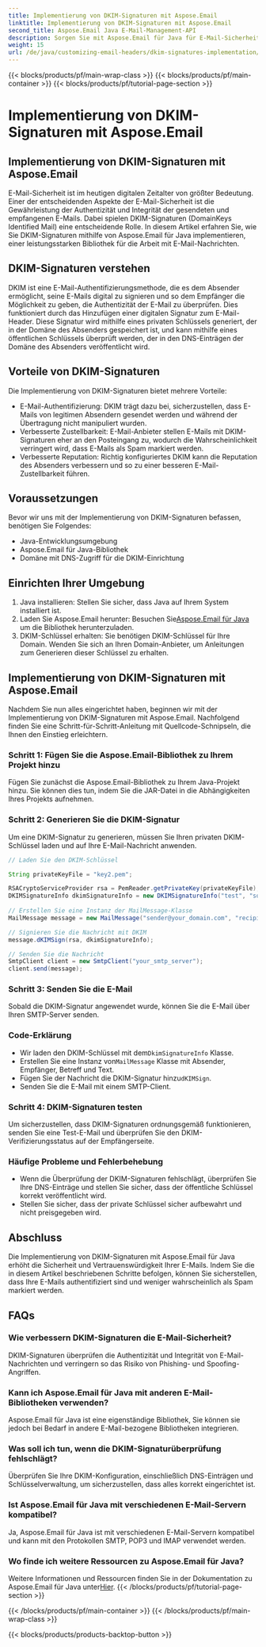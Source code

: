```yaml
---
title: Implementierung von DKIM-Signaturen mit Aspose.Email
linktitle: Implementierung von DKIM-Signaturen mit Aspose.Email
second_title: Aspose.Email Java E-Mail-Management-API
description: Sorgen Sie mit Aspose.Email für Java für E-Mail-Sicherheit mit DKIM-Signaturen. Schritt-für-Schritt-Anleitung und Code für die DKIM-Implementierung.
weight: 15
url: /de/java/customizing-email-headers/dkim-signatures-implementation/
---
```


{{< blocks/products/pf/main-wrap-class >}}
{{< blocks/products/pf/main-container >}}
{{< blocks/products/pf/tutorial-page-section >}}

# Implementierung von DKIM-Signaturen mit Aspose.Email


## Implementierung von DKIM-Signaturen mit Aspose.Email

E-Mail-Sicherheit ist im heutigen digitalen Zeitalter von größter Bedeutung. Einer der entscheidenden Aspekte der E-Mail-Sicherheit ist die Gewährleistung der Authentizität und Integrität der gesendeten und empfangenen E-Mails. Dabei spielen DKIM-Signaturen (DomainKeys Identified Mail) eine entscheidende Rolle. In diesem Artikel erfahren Sie, wie Sie DKIM-Signaturen mithilfe von Aspose.Email für Java implementieren, einer leistungsstarken Bibliothek für die Arbeit mit E-Mail-Nachrichten.

## DKIM-Signaturen verstehen

DKIM ist eine E-Mail-Authentifizierungsmethode, die es dem Absender ermöglicht, seine E-Mails digital zu signieren und so dem Empfänger die Möglichkeit zu geben, die Authentizität der E-Mail zu überprüfen. Dies funktioniert durch das Hinzufügen einer digitalen Signatur zum E-Mail-Header. Diese Signatur wird mithilfe eines privaten Schlüssels generiert, der in der Domäne des Absenders gespeichert ist, und kann mithilfe eines öffentlichen Schlüssels überprüft werden, der in den DNS-Einträgen der Domäne des Absenders veröffentlicht wird.

## Vorteile von DKIM-Signaturen

Die Implementierung von DKIM-Signaturen bietet mehrere Vorteile:
- E-Mail-Authentifizierung: DKIM trägt dazu bei, sicherzustellen, dass E-Mails von legitimen Absendern gesendet werden und während der Übertragung nicht manipuliert wurden.
- Verbesserte Zustellbarkeit: E-Mail-Anbieter stellen E-Mails mit DKIM-Signaturen eher an den Posteingang zu, wodurch die Wahrscheinlichkeit verringert wird, dass E-Mails als Spam markiert werden.
- Verbesserte Reputation: Richtig konfiguriertes DKIM kann die Reputation des Absenders verbessern und so zu einer besseren E-Mail-Zustellbarkeit führen.

## Voraussetzungen

Bevor wir uns mit der Implementierung von DKIM-Signaturen befassen, benötigen Sie Folgendes:
- Java-Entwicklungsumgebung
- Aspose.Email für Java-Bibliothek
- Domäne mit DNS-Zugriff für die DKIM-Einrichtung

## Einrichten Ihrer Umgebung

1. Java installieren: Stellen Sie sicher, dass Java auf Ihrem System installiert ist.
2.  Laden Sie Aspose.Email herunter: Besuchen Sie[Aspose.Email für Java](https://products.aspose.com/email/java/) um die Bibliothek herunterzuladen.
3. DKIM-Schlüssel erhalten: Sie benötigen DKIM-Schlüssel für Ihre Domain. Wenden Sie sich an Ihren Domain-Anbieter, um Anleitungen zum Generieren dieser Schlüssel zu erhalten.

## Implementierung von DKIM-Signaturen mit Aspose.Email

Nachdem Sie nun alles eingerichtet haben, beginnen wir mit der Implementierung von DKIM-Signaturen mit Aspose.Email. Nachfolgend finden Sie eine Schritt-für-Schritt-Anleitung mit Quellcode-Schnipseln, die Ihnen den Einstieg erleichtern.

### Schritt 1: Fügen Sie die Aspose.Email-Bibliothek zu Ihrem Projekt hinzu

Fügen Sie zunächst die Aspose.Email-Bibliothek zu Ihrem Java-Projekt hinzu. Sie können dies tun, indem Sie die JAR-Datei in die Abhängigkeiten Ihres Projekts aufnehmen.

### Schritt 2: Generieren Sie die DKIM-Signatur

Um eine DKIM-Signatur zu generieren, müssen Sie Ihren privaten DKIM-Schlüssel laden und auf Ihre E-Mail-Nachricht anwenden.

```java
// Laden Sie den DKIM-Schlüssel

String privateKeyFile = "key2.pem";

RSACryptoServiceProvider rsa = PemReader.getPrivateKey(privateKeyFile);
DKIMSignatureInfo dkimSignatureInfo = new DKIMSignatureInfo("test", "some_email.com");
 
// Erstellen Sie eine Instanz der MailMessage-Klasse
MailMessage message = new MailMessage("sender@your_domain.com", "recipient@recipient_domain.com", "Subject", "Body");

// Signieren Sie die Nachricht mit DKIM
message.dKIMSign(rsa, dkimSignatureInfo);

// Senden Sie die Nachricht
SmtpClient client = new SmtpClient("your_smtp_server");
client.send(message);
```

### Schritt 3: Senden Sie die E-Mail

Sobald die DKIM-Signatur angewendet wurde, können Sie die E-Mail über Ihren SMTP-Server senden.

### Code-Erklärung

-  Wir laden den DKIM-Schlüssel mit dem`DkimSignatureInfo` Klasse.
-  Erstellen Sie eine Instanz von`MailMessage` Klasse mit Absender, Empfänger, Betreff und Text.
-  Fügen Sie der Nachricht die DKIM-Signatur hinzu`dKIMSign`.
- Senden Sie die E-Mail mit einem SMTP-Client.

### Schritt 4: DKIM-Signaturen testen

Um sicherzustellen, dass DKIM-Signaturen ordnungsgemäß funktionieren, senden Sie eine Test-E-Mail und überprüfen Sie den DKIM-Verifizierungsstatus auf der Empfängerseite.

### Häufige Probleme und Fehlerbehebung

- Wenn die Überprüfung der DKIM-Signaturen fehlschlägt, überprüfen Sie Ihre DNS-Einträge und stellen Sie sicher, dass der öffentliche Schlüssel korrekt veröffentlicht wird.
- Stellen Sie sicher, dass der private Schlüssel sicher aufbewahrt und nicht preisgegeben wird.

## Abschluss

Die Implementierung von DKIM-Signaturen mit Aspose.Email für Java erhöht die Sicherheit und Vertrauenswürdigkeit Ihrer E-Mails. Indem Sie die in diesem Artikel beschriebenen Schritte befolgen, können Sie sicherstellen, dass Ihre E-Mails authentifiziert sind und weniger wahrscheinlich als Spam markiert werden.

## FAQs

### Wie verbessern DKIM-Signaturen die E-Mail-Sicherheit?

DKIM-Signaturen überprüfen die Authentizität und Integrität von E-Mail-Nachrichten und verringern so das Risiko von Phishing- und Spoofing-Angriffen.

### Kann ich Aspose.Email für Java mit anderen E-Mail-Bibliotheken verwenden?

Aspose.Email für Java ist eine eigenständige Bibliothek, Sie können sie jedoch bei Bedarf in andere E-Mail-bezogene Bibliotheken integrieren.

### Was soll ich tun, wenn die DKIM-Signaturüberprüfung fehlschlägt?

Überprüfen Sie Ihre DKIM-Konfiguration, einschließlich DNS-Einträgen und Schlüsselverwaltung, um sicherzustellen, dass alles korrekt eingerichtet ist.

### Ist Aspose.Email für Java mit verschiedenen E-Mail-Servern kompatibel?

Ja, Aspose.Email für Java ist mit verschiedenen E-Mail-Servern kompatibel und kann mit den Protokollen SMTP, POP3 und IMAP verwendet werden.

### Wo finde ich weitere Ressourcen zu Aspose.Email für Java?

Weitere Informationen und Ressourcen finden Sie in der Dokumentation zu Aspose.Email für Java unter[Hier](https://reference.aspose.com/email/java/).
{{< /blocks/products/pf/tutorial-page-section >}}

{{< /blocks/products/pf/main-container >}}
{{< /blocks/products/pf/main-wrap-class >}}

{{< blocks/products/products-backtop-button >}}
